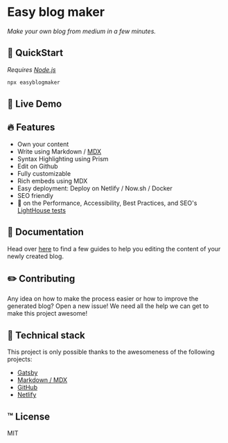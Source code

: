 # Easy blog maker

_Make your own blog from medium in a few minutes._

## :rocket: QuickStart

_Requires [Node.js](https://nodejs.org/en/)_

```bash
npx easyblogmaker
```

## :link: Live Demo

## :fire: Features

- Own your content
- Write using Markdown / [MDX](https://github.com/mdx-js/mdx)
- Syntax Highlighting using Prism
- Edit on Github
- Fully customizable
- Rich embeds using MDX
- Easy deployment: Deploy on Netlify / Now.sh / Docker
- SEO friendly
- :100: on the Performance, Accessibility, Best Practices, and SEO's [LightHouse tests](https://developers.google.com/web/tools/lighthouse/)

## :book: Documentation

Head over [here](./docs/README.md) to find a few guides to help you editing the content of your newly created blog.

## :pencil2: Contributing

Any idea on how to make the process easier or how to improve the generated blog? Open a new issue! We need all the help we can get to make this project awesome!

## :shell: Technical stack

This project is only possible thanks to the awesomeness of the following projects:

- [Gatsby](https://www.gatsbyjs.org/)
- [Markdown / MDX](https://github.com/mdx-js/mdx)
- [GitHub](https://github.com)
- [Netlify](https://netlify.com)

## :tm: License

MIT
